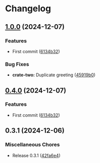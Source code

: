 # Changelog

## [1.0.0](https://github.com/lzt1008/release-test/compare/rust-crate-two-v0.4.0...rust-crate-two-v1.0.0) (2024-12-07)


### Features

* First commit ([6134b32](https://github.com/lzt1008/release-test/commit/6134b32b1122f9e660e3abf46fa84980b5e1853e))


### Bug Fixes

* **crate-two:** Duplicate greeting ([45919b0](https://github.com/lzt1008/release-test/commit/45919b0a475339be0dcca3e4e462739fc7484726))

## [0.4.0](https://github.com/lzt1008/release-test/compare/pkgTwo-v0.3.1...pkgTwo-v0.4.0) (2024-12-07)


### Features

* First commit ([6134b32](https://github.com/lzt1008/release-test/commit/6134b32b1122f9e660e3abf46fa84980b5e1853e))

## 0.3.1 (2024-12-06)


### Miscellaneous Chores

* Release 0.3.1 ([42fa6e4](https://github.com/lzt1008/release-test/commit/42fa6e4e16a2aa5001f979ad9e7c979a8f0d970d))
